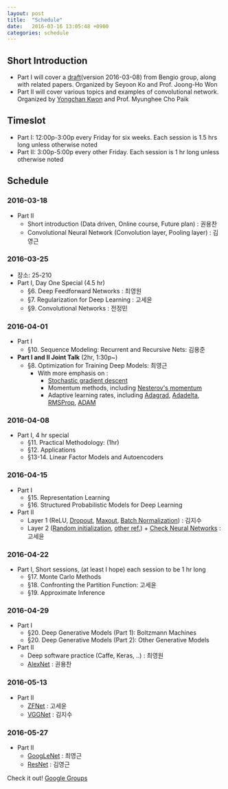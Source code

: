```yaml
---
layout: post
title:  "Schedule"
date:   2016-03-16 13:05:48 +0900
categories: schedule
---
```

## Short Introduction

* Part I will cover a [draft](http://www.deeplearningbook.org/)(version 2016-03-08) from Bengio group, along with related papers.  Organized by Seyoon Ko and Prof. Joong-Ho Won
* Part II will cover various topics and examples of convolutional network. Organized by [Yongchan Kwon](https://ykwon0407.github.io) and Prof. Myunghee Cho Paik

## Timeslot

* Part I: 12:00p-3:00p every Friday for six weeks. Each session is 1.5 hrs long unless otherwise noted
* Part II: 3:00p-5:00p every other Friday. Each session is 1 hr long unless otherwise noted


## Schedule

### 2016-03-18

* Part II
    - Short introduction (Data driven, Online course, Future plan) : 권용찬
    - Convolutional Neural Network (Convolution layer, Pooling layer) : 김영근

### 2016-03-25
* 장소: 25-210
* Part I, Day One Special (4.5 hr)
    * §6. Deep Feedforward Networks : 최영원
    * §7. Regularization for Deep Learning : 고세윤
    * §9. Convolutional Networks : 전정민

### 2016-04-01

* Part I 
    * §10. Sequence Modeling: Recurrent and Recursive Nets: 김용준
* __Part I and II Joint Talk__ (2hr, 1:30p~)
    * §8. Optimization for Training Deep Models: 최영근
        * With more emphasis on :
            * [Stochastic gradient descent](https://github.com/cs231n/cs231n.github.io/blob/master/neural-networks-3.md#sgd)
            * Momentum methods, including [Nesterov's momentum](http://arxiv.org/pdf/1212.0901v2.pdf)
            * Adaptive learning rates, including [Adagrad](http://jmlr.org/papers/v12/duchi11a.html), [Adadelta](http://arxiv.org/abs/1212.5701), [RMSProp](http://www.cs.toronto.edu/~tijmen/csc321/slides/lecture_slides_lec6.pdf), [ADAM](http://arxiv.org/abs/1412.6980) 

### 2016-04-08 

* Part I, 4 hr special
    * §11. Practical Methodology: (1hr)
    * §12. Applications
    * §13-14. Linear Factor Models and Autoencoders

### 2016-04-15

* Part I
    * §15. Representation Learning
    * §16. Structured Probabilistic Models for Deep Learning
* Part II
    - Layer 1 (ReLU, [Dropout](https://www.cs.toronto.edu/~hinton/absps/JMLRdropout.pdf), [Maxout](http://jmlr.csail.mit.edu/proceedings/papers/v28/goodfellow13.pdf), [Batch Normalization](http://arxiv.org/abs/1502.03167)) : 김지수
    - Layer 2 ([Random initialization](http://jmlr.org/proceedings/papers/v9/glorot10a/glorot10a.pdf), [other ref.](http://arxiv.org/abs/1502.01852)) + [Check Neural Networks](https://github.com/cs231n/cs231n.github.io/blob/master/neural-networks-3.md#baby) : 고세윤

### 2016-04-22
* Part I, Short sessions, (at least I hope) each session to be 1 hr long
    * §17. Monte Carlo Methods
    * §18. Confronting the Partition Function: 고세윤
    * §19. Approximate Inference

### 2016-04-29
* Part I
    * §20. Deep Generative Models (Part 1): Boltzmann Machines
    * §20. Deep Generative Models (Part 2): Other Generative Models
* Part II
    - Deep software practice (Caffe, Keras, ..) : 최영원
    - [AlexNet](http://papers.nips.cc/paper/4824-imagenet-classification-with-deep-convolutional-neural-networks.pdf) : 권용찬
 
### 2016-05-13
* Part II
    - [ZFNet](http://arxiv.org/abs/1311.2901) : 고세윤
    - [VGGNet](http://www.robots.ox.ac.uk/~vgg/research/very_deep/) : 김지수
 
### 2016-05-27

* Part II
    - [GoogLeNet](http://arxiv.org/abs/1409.4842) : 최영근
    - [ResNet](http://arxiv.org/abs/1512.03385) : 김영근

Check it out! [Google Groups](https://groups.google.com/forum/#!forum/deep-reading-club)


